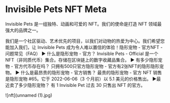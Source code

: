 # Invisible Pets NFT Meta

Invisible Pets 是一组独特、动画和可爱的 NFT。我们的使命是打造 NFT 领域最强大的品牌之一。

我们是一个社区驱动、艺术优先的项目，以我们对动物的热爱为中心。我们希望您能加入我们，让 Invisible Pets 成为令人难以置信的体验！隐形宠物 - 官方NFT - 问题常见（FAQ）
▶ 什么是隐形宠物 - 官方？
Invisible Pets - Official 是一个 NFT（非同质代币）集合。存储在区块链上的数字收藏品集合。
▶ 有多少隐形宠物 - 官方代币存在吗？
只拥有500只官方隐形宠物 - 官方有2张NFT的隐形隐形宠物。
▶ 什么是最昂贵的隐形宠物 - 官方销售？
最贵的隐形宠物 - 官方 NFT 销售是隐形宠物 #65。它于 2022-06-06（3 个月前）以 5.1 美元的价格售出。
▶最近卖了多少隐形宠物？
有 1 Invisible Pet 过去 30 只售出 NFT 的官方。

![nft](unnamed (1).jpg)


